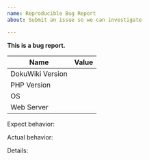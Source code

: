 ```yaml
---
name: Reproducible Bug Report
about: Submit an issue so we can investigate

---
```


<!--
Please note we will close your issue without comment if you delete, do not read or do not fill out the issue checklist below and provide ALL the requested information. If you repeatedly fail to use the issue template, we will block you from ever submitting issues to this repository again.

1. Fill below table as possible; you can see information on https://dokuwiki-host/start?do=admin&page=popularity
2. Explain your issue to follow 'Details:'
-->

**This is a bug report.**

| Name | Value |
| --- | --- |
| DokuWiki Version | |
| PHP Version | |
| OS | |
| Web Server | |

Expect behavior:

Actual behavior:

Details:

